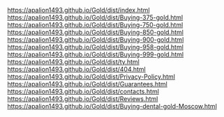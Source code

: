 https://apalion1493.github.io/Gold/dist/index.html <br>
https://apalion1493.github.io/Gold/dist/Buying-375-gold.html <br>
https://apalion1493.github.io/Gold/dist/Buying-750-gold.html <br>
https://apalion1493.github.io/Gold/dist/Buying-850-gold.html <br>
https://apalion1493.github.io/Gold/dist/Buying-900-gold.html <br>
https://apalion1493.github.io/Gold/dist/Buying-958-gold.html <br>
https://apalion1493.github.io/Gold/dist/Buying-999-gold.html <br>
https://apalion1493.github.io/Gold/dist/ty.html <br>
https://apalion1493.github.io/Gold/dist/404.html <br>
https://apalion1493.github.io/Gold/dist/Privacy-Policy.html <br>
https://apalion1493.github.io/Gold/dist/Guarantees.html <br>
https://apalion1493.github.io/Gold/dist/contacts.html <br>
https://apalion1493.github.io/Gold/dist/Reviews.html <br>
https://apalion1493.github.io/Gold/dist/Buying-dental-gold-Moscow.html <br>

